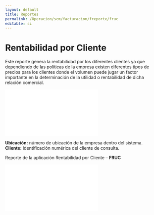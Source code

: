 ```yaml
---
layout: default
title: Reportes
permalink: /Operacion/scm/facturacion/freporte/fruc
editable: si
---
```


# Rentabilidad por Cliente

Este reporte genera la rentabilidad por los diferentes clientes ya que dependiendo de las políticas de la empresa existen diferentes tipos de precios para los clientes donde el volumen puede jugar un factor importante en la determinación de la utilidad o rentabilidad de dicha relación comercial.

![](fruc.pgn)

**Ubicación:** número de ubicación de la empresa dentro del sistema.  
**Cliente:** identificación numérica del cliente de consulta.  

Reporte de la aplicación Rentabilidad por Cliente – **FRUC**

![](fruc2.pgn)


